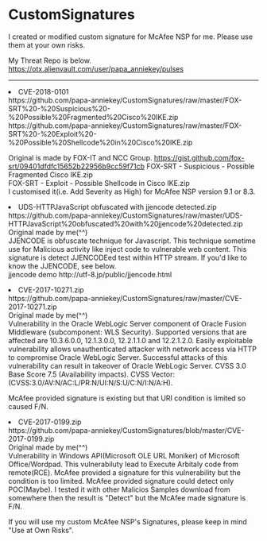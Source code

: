 # CustomSignatures

I created or modified custom signature for McAfee NSP for me.
Please use them at your own risks.

My Threat Repo is below.<BR>
https://otx.alienvault.com/user/papa_anniekey/pulses

<HR>
<li>CVE-2018-0101<BR>
https://github.com/papa-anniekey/CustomSignatures/raw/master/FOX-SRT%20-%20Suspicious%20-%20Possible%20Fragmented%20Cisco%20IKE.zip<br>
https://github.com/papa-anniekey/CustomSignatures/raw/master/FOX-SRT%20-%20Exploit%20-%20Possible%20Shellcode%20in%20Cisco%20IKE.zip<p>

 Original is made by FOX-IT and NCC Group.
 https://gist.github.com/fox-srt/09401dfdfc15652b22956b9cc59f71cb
 FOX-SRT - Suspicious - Possible Fragmented Cisco IKE.zip<br>
 FOX-SRT - Exploit - Possible Shellcode in Cisco IKE.zip<br>
I customised it(i.e. Add Severity as High) for McAfee NSP version 9.1 or 8.3.


<li>UDS-HTTPJavaScript obfuscated with jjencode detected.zip<BR>
https://github.com/papa-anniekey/CustomSignatures/raw/master/UDS-HTTPJavaScript%20obfuscated%20with%20jjencode%20detected.zip
 Original made by me(^^)<BR>
 JJENCODE is obfuscate technique for Javascript. This technique sometime use for Malicious activity like inject code to vulnerable web content. This signature is detect JJENCODEed test within HTTP stream. If you'd like to know the JJENCODE, see below.<br>
jjencode demo
http://utf-8.jp/public/jjencode.html<P>
 

<li>CVE-2017-10271.zip<BR>
 https://github.com/papa-anniekey/CustomSignatures/raw/master/CVE-2017-10271.zip<br>
 Original made by me(^^)<BR>
 Vulnerability in the Oracle WebLogic Server component of Oracle Fusion Middleware (subcomponent: WLS Security). Supported versions that are affected are 10.3.6.0.0, 12.1.3.0.0, 12.2.1.1.0 and 12.2.1.2.0. Easily exploitable vulnerability allows unauthenticated attacker with network access via HTTP to compromise Oracle WebLogic Server. Successful attacks of this vulnerability can result in takeover of Oracle WebLogic Server. CVSS 3.0 Base Score 7.5 (Availability impacts). CVSS Vector: (CVSS:3.0/AV:N/AC:L/PR:N/UI:N/S:U/C:N/I:N/A:H).
 
McAfee provided signature is existing but that URI condition is limited so caused F/N. 


<li>CVE-2017-0199.zip<BR>
 https://github.com/papa-anniekey/CustomSignatures/blob/master/CVE-2017-0199.zip<br>
 Original made by me(^^)<BR>
 Vulnerability in Windows API(Microsoft OLE URL Moniker) of Microsoft Office/Wordpad. 
 This vulnerabiluty lead to Execute Arbitaly code from remote(RCE). McAfee provided a signature for this vulnerability but the condition is too limited. McAfee provided signature could detect only POC(Maybe). I tested it with other Malicios Samples download from somewhere then the result is "Detect" but the McAfee made signature is F/N. 

If you will use my custom McAfee NSP's Signatures, please keep in mind "Use at Own Risks".
